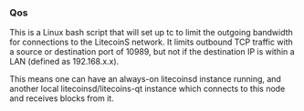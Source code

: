 ### Qos ###

This is a Linux bash script that will set up tc to limit the outgoing bandwidth for connections to the LitecoinS network. It limits outbound TCP traffic with a source or destination port of 10989, but not if the destination IP is within a LAN (defined as 192.168.x.x).

This means one can have an always-on litecoinsd instance running, and another local litecoinsd/litecoins-qt instance which connects to this node and receives blocks from it.
